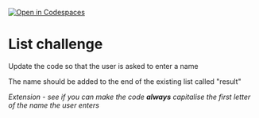 [![Open in Codespaces](https://classroom.github.com/assets/launch-codespace-2972f46106e565e64193e422d61a12cf1da4916b45550586e14ef0a7c637dd04.svg)](https://classroom.github.com/open-in-codespaces?assignment_repo_id=15876934)
# List challenge

Update the code so that the user is asked to enter a name

The name should be added to the end of the existing list called "result"

_Extension - see if you can make the code **always** capitalise the first letter of the name the user enters_